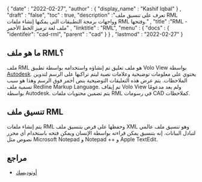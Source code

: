 {
  "date" : "2022-02-27",
  "author" : {
    "display_name" : "Kashif Iqbal"
} ,
  "draft" : "false",
  "toc" : true,
  "description" :"تعرف على تنسيق ملف RML وواجهات برمجة التطبيقات التي يمكنها إنشاء ملفات RML وفتحها." ,
  "title" :"RML - ملف لغة ترميز الخط الأحمر" ,
  "linktitle" : "RML",
  "menu" : {
    "docs" : {
"identifeir": "cad-rml",
      "parent" : "cad"
}
} ,
  "lastmod" : "2022-02-27"
}

## ما هو ملف RML؟

ملف RML هو ملف تعليق تم إنشاؤه واستخدامه بواسطة تطبيق Volo View بواسطة [Autodesk](https://autodesk.com). يحتوي على معلومات توضيحية وعلامات نصية ليتم تراكبها على الرسم لتدوين الملاحظات. يتم عرض هذه التعليقات التوضيحية بنص أحمر فوق الرسم وهذا هو سبب تسمية ملف Redline Markup Language. تم إيقاف Volo View ولم يعد مدعومًا بواسطة Autodesk. يتم تضمين محتويات ملفات RML في رسومات CAD كملاحظات.

## تنسيق ملف RML

يتم إنشاء ملفات RML وحفظها على قرص بتنسيق ملف XML وهو تنسيق ملف عالمي لتبادل البيانات. إنه بتنسيق يمكن قراءته بواسطة الإنسان ويمكن فتحه باستخدام أي محرر نصوص مثل Microsoft Notepad و Notepad ++ و Apple TextEdit.

## مراجع

* [أوتوديسك](https://autodesk.com)

